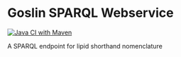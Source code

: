 # Goslin SPARQL Webservice
[![Java CI with Maven](https://github.com/lifs-tools/goslin-sparql/actions/workflows/maven.yml/badge.svg)](https://github.com/lifs-tools/goslin-sparql/actions/workflows/maven.yml)

A SPARQL endpoint for lipid shorthand nomenclature
